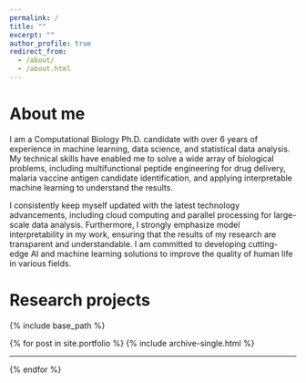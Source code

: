 ```yaml
---
permalink: /
title: ""
excerpt: ""
author_profile: true
redirect_from: 
  - /about/
  - /about.html
---
```


About me
======

I am a Computational Biology Ph.D. candidate with over 6 years of experience in machine learning, data science, and statistical data analysis. My technical skills have enabled me to solve a wide array of biological problems, including multifunctional peptide engineering for drug delivery, malaria vaccine antigen candidate identification, and applying interpretable machine learning to understand the results.

I consistently keep myself updated with the latest technology advancements, including cloud computing and parallel processing for large-scale data analysis. Furthermore, I strongly emphasize model interpretability in my work, ensuring that the results of my research are transparent and understandable. I am committed to developing cutting-edge AI and machine learning solutions to improve the quality of human life in various fields.

Research projects
======

{% include base_path %}

{% for post in site.portfolio %}
  {% include archive-single.html %}
  <hr class="solid">
{% endfor %}
